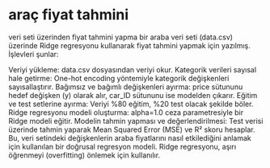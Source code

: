 # araç fiyat tahmini
 veri seti üzerinden fiyat tahmini yapma
bir araba veri seti (data.csv) üzerinde Ridge regresyonu kullanarak fiyat tahmini yapmak için yazılmış. İşlevleri şunlar:

Veriyi yükleme: data.csv dosyasından veriyi okur. Kategorik verileri sayısal hale getirme: One-hot encoding yöntemiyle kategorik değişkenleri sayısallaştırır. Bağımsız ve bağımlı değişkenleri ayırma: price sütununu hedef değişken (y) olarak alır, car_ID sütununu ise modelden çıkarır. Eğitim ve test setlerine ayırma: Veriyi %80 eğitim, %20 test olacak şekilde böler. Ridge regresyonu modeli oluşturma: alpha=1.0 ceza parametresiyle bir Ridge modeli eğitir. Modelin tahmin yapması ve değerlendirilmesi: Test verisi üzerinde tahmin yaparak Mean Squared Error (MSE) ve R² skoru hesaplar. Bu, veri setindeki değişkenlerin araba fiyatlarını nasıl etkilediğini anlamak için kullanılan bir doğrusal regresyon modeli. Ridge regresyonu, aşırı öğrenmeyi (overfitting) önlemek için kullanılır.
